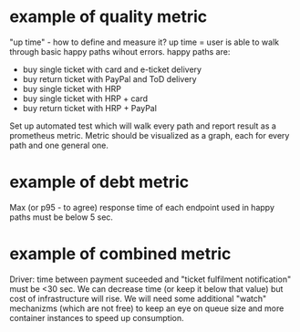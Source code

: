 # example of quality metric

"up time" - how to define and measure it?
up time = user is able to walk through basic happy paths wihout errors.
happy paths are:
- buy single ticket with card and e-ticket delivery
- buy return ticket with PayPal and ToD delivery
- buy single ticket with HRP
- buy single ticket with HRP + card
- buy return ticket with HRP + PayPal

Set up automated test which will walk every path and report result as a prometheus metric.
Metric should be visualized as a graph, each for every path and one general one.

# example of debt metric

Max (or p95 - to agree)  response time of each endpoint used in happy paths must be below 5 sec.

# example of combined metric

Driver: time between payment suceeded and "ticket fulfilment notification" must be <30 sec.
We can decrease time (or keep it below that value) but cost of infrastructure will rise.
We will need some additional "watch" mechanizms (which are not free) to keep an eye on queue size
and more container instances to speed up consumption.
